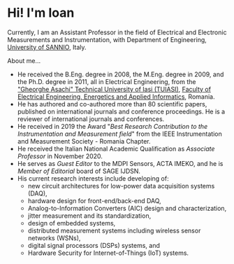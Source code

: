 # Hi! I'm Ioan

Currently, I am an Assistant Professor in the field of Electrical and Electronic Measurements and Instrumentation, with Department of Engineering, [University of SANNIO](https://www.unisannio.it/), Italy.

About me...
- He received the B.Eng. degree in 2008, the M.Eng. degree in 2009, and the Ph.D. degree in 2011, all in Electrical Engineering, from the ["Gheorghe Asachi" Technical University of Iasi (TUIASI)](https://www.tuiasi.ro/?lang=en), [Faculty of Electrical Engineering, Energetics and Applied Informatics](https://ieeia.tuiasi.ro/), Romania.
- He has authored and co-authored more than 80 scientific papers, published on international journals and conference proceedings. He is a reviewer of international journals and conferences.
- He received in 2019 the Award "_Best Research Contribution to the Instrumentation and Measurement field_" from the IEEE Instrumentation and Measurement Society - Romania Chapter. 
- He received the Italian National Academic Qualification as _Associate Professor_ in November 2020.
- He serves as _Guest Editor_ to the MDPI Sensors, ACTA IMEKO, and he is _Member of Editorial_ board of SAGE IJDSN.
- His current research interests include developing of: 
  - new circuit architectures for low-power data acquisition systems (DAQ), 
  - hardware design for front-end/back-end DAQ, 
  - Analog-to-Information Converters (AIC) design and characterization, 
  - jitter measurement and its standardization,
  - design of embedded systems, 
  - distributed measurement systems including wireless sensor networks (WSNs), 
  - digital signal processors (DSPs) systems, and 
  - Hardware Security for Internet-of-Things (IoT) systems.
